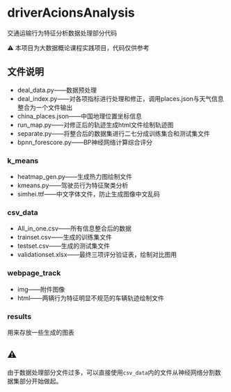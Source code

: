 # driverAcionsAnalysis
交通运输行为特征分析数据处理部分代码

⚠️ 本项目为大数据概论课程实践项目，代码仅供参考

## 文件说明

- deal_data.py——数据预处理
- deal_index.py——对各项指标进行处理和修正，调用places.json与天气信息整合为一个文件输出
- china_places.json——中国地理位置坐标信息
- run_map.py——对修正后的轨迹生成html文件绘制轨迹图
- separate.py——将整合后的数据集进行二七分成训练集合和测试集文件
- bpnn_forescore.py——BP神经网络计算综合评分

### k_means

- heatmap_gen.py——生成热力图绘制文件
- kmeans.py——驾驶员行为特征聚类分析
- simhei.ttf——中文字体文件，防止生成图像中文乱码

### csv_data

- All_in_one.csv——所有信息整合后的数据
- trainset.csv——生成的训练集文件
- testset.csv——生成的测试集文件
- validationset.xlsx——最终三项评分验证表，绘制对比图用

### webpage_track

- img——附件图像
- html——两辆行为特征明显不规范的车辆轨迹绘制文件

### results

用来存放一些生成的图表

## ⚠️

由于数据处理部分文件过多，可以直接使用`csv_data`内的文件从神经网络分割数据集部分开始做起。